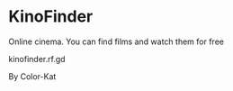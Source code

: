 # KinoFinder
Online cinema. You can find films and watch them for free

kinofinder.rf.gd

By Color-Kat 
